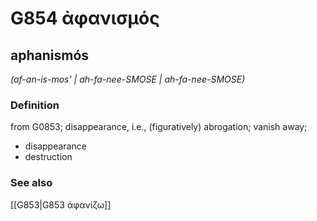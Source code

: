 # G854 ἀφανισμός

## aphanismós

_(af-an-is-mos' | ah-fa-nee-SMOSE | ah-fa-nee-SMOSE)_

### Definition

from G0853; disappearance, i.e., (figuratively) abrogation; vanish away; 

- disappearance
- destruction

### See also

[[G853|G853 ἀφανίζω]]
